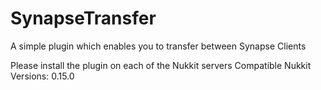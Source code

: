 # SynapseTransfer
A simple plugin which enables you to transfer between Synapse Clients

Please install the plugin on each of the Nukkit servers
Compatible Nukkit Versions: 0.15.0